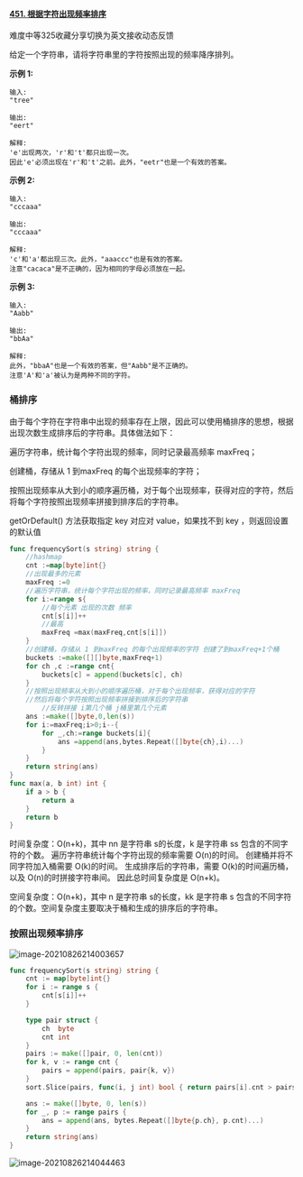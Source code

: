 #### [451. 根据字符出现频率排序](https://leetcode-cn.com/problems/sort-characters-by-frequency/)

难度中等325收藏分享切换为英文接收动态反馈

给定一个字符串，请将字符串里的字符按照出现的频率降序排列。

**示例 1:**

```
输入:
"tree"

输出:
"eert"

解释:
'e'出现两次，'r'和't'都只出现一次。
因此'e'必须出现在'r'和't'之前。此外，"eetr"也是一个有效的答案。
```

**示例 2:**

```
输入:
"cccaaa"

输出:
"cccaaa"

解释:
'c'和'a'都出现三次。此外，"aaaccc"也是有效的答案。
注意"cacaca"是不正确的，因为相同的字母必须放在一起。
```

**示例 3:**

```
输入:
"Aabb"

输出:
"bbAa"

解释:
此外，"bbaA"也是一个有效的答案，但"Aabb"是不正确的。
注意'A'和'a'被认为是两种不同的字符。
```

### 桶排序

由于每个字符在字符串中出现的频率存在上限，因此可以使用桶排序的思想，根据出现次数生成排序后的字符串。具体做法如下：

遍历字符串，统计每个字符出现的频率，同时记录最高频率 maxFreq；

创建桶，存储从 1 到maxFreq 的每个出现频率的字符；

按照出现频率从大到小的顺序遍历桶，对于每个出现频率，获得对应的字符，然后将每个字符按照出现频率拼接到排序后的字符串。

getOrDefault() 方法获取指定 key 对应对 value，如果找不到 key ，则返回设置的默认值

```go
func frequencySort(s string) string {
    //hashmap
    cnt :=map[byte]int{}
    //出现最多的元素
    maxFreq :=0
    //遍历字符串，统计每个字符出现的频率，同时记录最高频率 maxFreq
    for i:=range s{
        //每个元素 出现的次数 频率
        cnt[s[i]]++
        //最高
        maxFreq =max(maxFreq,cnt[s[i]])
    }
    //创建桶，存储从 1 到maxFreq 的每个出现频率的字符 创建了到maxFreq+1个桶
    buckets :=make([][]byte,maxFreq+1)
    for ch ,c :=range cnt{
        buckets[c] = append(buckets[c], ch)
    }
    //按照出现频率从大到小的顺序遍历桶，对于每个出现频率，获得对应的字符
    //然后将每个字符按照出现频率拼接到排序后的字符串
        //反转拼接 i第几个桶 j桶里第几个元素
    ans :=make([]byte,0,len(s))
    for i:=maxFreq;i>0;i--{
        for _,ch:=range buckets[i]{
            ans =append(ans,bytes.Repeat([]byte{ch},i)...)
        }
    }
    return string(ans)
}
func max(a, b int) int {
    if a > b {
        return a
    }
    return b
}
```

时间复杂度：O(n+k)，其中 nn 是字符串 s的长度，k 是字符串 ss 包含的不同字符的个数。
遍历字符串统计每个字符出现的频率需要 O(n)的时间。
创建桶并将不同字符加入桶需要 O(k)的时间。
生成排序后的字符串，需要 O(k)的时间遍历桶，以及 O(n)的时拼接字符串间。
因此总时间复杂度是 O(n+k)。

空间复杂度：O(n+k)，其中 n 是字符串 s的长度，kk 是字符串 s 包含的不同字符的个数。空间复杂度主要取决于桶和生成的排序后的字符串。



### 按照出现频率排序

![image-20210826214003657](C:\Users\solfeng\AppData\Roaming\Typora\typora-user-images\image-20210826214003657.png)

```go
func frequencySort(s string) string {
    cnt := map[byte]int{}
    for i := range s {
        cnt[s[i]]++
    }

    type pair struct {
        ch  byte
        cnt int
    }
    pairs := make([]pair, 0, len(cnt))
    for k, v := range cnt {
        pairs = append(pairs, pair{k, v})
    }
    sort.Slice(pairs, func(i, j int) bool { return pairs[i].cnt > pairs[j].cnt })

    ans := make([]byte, 0, len(s))
    for _, p := range pairs {
        ans = append(ans, bytes.Repeat([]byte{p.ch}, p.cnt)...)
    }
    return string(ans)
}
```

![image-20210826214044463](C:\Users\solfeng\AppData\Roaming\Typora\typora-user-images\image-20210826214044463.png)
